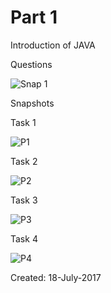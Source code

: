 # Part 1 

Introduction of JAVA

Questions

![Snap 1](https://github.com/Kashyap-Nirmal/Practice_Modules/blob/master/Java/Part%201/Screenshot/Screenshot%20(1430).png)

Snapshots

Task 1

![P1](https://github.com/Kashyap-Nirmal/Practice_Modules/blob/master/Java/Part%201/Screenshot/P1.png)

Task 2

![P2](https://github.com/Kashyap-Nirmal/Practice_Modules/blob/master/Java/Part%201/Screenshot/P2.png)

Task 3

![P3](https://github.com/Kashyap-Nirmal/Practice_Modules/blob/master/Java/Part%201/Screenshot/P3.png)

Task 4

![P4](https://github.com/Kashyap-Nirmal/Practice_Modules/blob/master/Java/Part%201/Screenshot/P4.png)

Created: 18-July-2017
